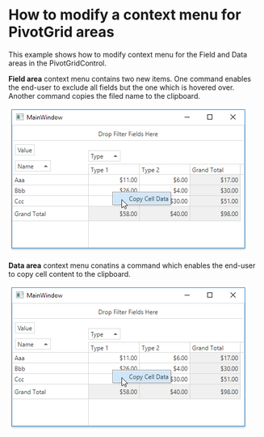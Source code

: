 # How to modify a context menu for PivotGrid areas


This example shows how to modify context menu for the Field and Data areas in the PivotGridControl.

**Field area** context menu contains two new items. One command enables the end-user to exclude all fields but the one which is hovered over. Another command copies the filed name to the clipboard.

![](https://github.com/DevExpress-Examples/how-to-create-a-context-menu-for-field-values-e2205/blob/18.1.3%2B/images/DataAreaCustomMenu.png)

**Data area** context menu conatins a command which enables the end-user to copy cell content to the clipboard.

![](https://github.com/DevExpress-Examples/how-to-create-a-context-menu-for-field-values-e2205/blob/18.1.3%2B/images/DataAreaCustomMenu.png)



